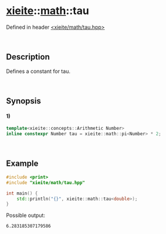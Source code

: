 # [xieite](../../xieite.md)\:\:[math](../../math.md)\:\:tau
Defined in header [<xieite/math/tau.hpp>](../../../include/xieite/math/tau.hpp)

&nbsp;

## Description
Defines a constant for tau.

&nbsp;

## Synopsis
#### 1)
```cpp
template<xieite::concepts::Arithmetic Number>
inline constexpr Number tau = xieite::math::pi<Number> * 2;
```

&nbsp;

## Example
```cpp
#include <print>
#include "xieite/math/tau.hpp"

int main() {
    std::println("{}", xieite::math::tau<double>);
}
```
Possible output:
```
6.283185307179586
```
